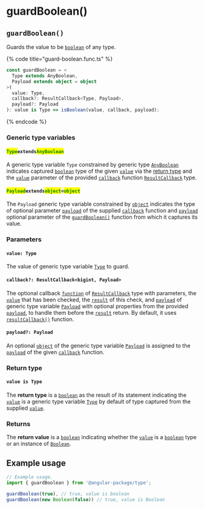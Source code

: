 # guardBoolean()

## `guardBoolean()`

Guards the value to be [`boolean`](https://developer.mozilla.org/en-US/docs/Web/JavaScript/Reference/Global\_Objects/Boolean) of any type.

{% code title="guard-boolean.func.ts" %}
```typescript
const guardBoolean = <
  Type extends AnyBoolean,
  Payload extends object = object
>(
  value: Type,
  callback?: ResultCallback<Type, Payload>,
  payload?: Payload
): value is Type => isBoolean(value, callback, payload);
```
{% endcode %}

### Generic type variables

#### <mark style="color:green;">**`Type`**</mark>**`extends`**<mark style="color:green;">**`AnyBoolean`**</mark>

A generic type variable `Type` constrained by generic type [`AnyBoolean`](../types/anyboolean.md) indicates captured [`boolean`](https://www.typescriptlang.org/docs/handbook/basic-types.html#boolean) type of the given [`value`](guardboolean.md#value-type) via the [return type](guardboolean.md#return-type) and the [`value`](../types/resultcallback.md#value-value) parameter of the provided [`callback`](guardboolean.md#callback-resultcallback-less-than-bigint-payload-greater-than) function [`ResultCallback`](../types/resultcallback.md) type.

#### <mark style="color:green;">**`Payload`**</mark>**`extends`**<mark style="color:green;">**`object`**</mark>**`=`**<mark style="color:green;">**`object`**</mark>

The `Payload` generic type variable constrained by [`object`](https://www.typescriptlang.org/docs/handbook/basic-types.html#object) indicates the type of optional parameter [`payload`](../types/resultcallback.md#payload-payload) of the supplied [`callback`](guardboolean.md#callback-resultcallback-less-than-bigint-payload-greater-than) function and [`payload`](guardboolean.md#payload-payload) optional parameter of the [`guardBoolean()`](guardboolean.md#guardboolean) function from which it captures its value.

### Parameters

#### `value: Type`

The value of generic type variable [`Type`](guardboolean.md#bigint) to guard.

#### `callback?: ResultCallback<bigint, Payload>`

The optional callback [`function`](https://developer.mozilla.org/en-US/docs/Web/JavaScript/Guide/Functions) of [`ResultCallback`](../types/resultcallback.md) type with parameters, the [`value`](guardboolean.md#value-type) that has been checked, the [`result`](../types/resultcallback.md#result-boolean) of this check, and [`payload`](../types/resultcallback.md#payload-payload) of generic type variable [`Payload`](guardboolean.md#payloadextendsobject-object) with optional properties from the provided [`payload`](guardboolean.md#payload-payload), to handle them before the [`result`](https://app.gitbook.com/s/HmRqpb9wXbHlBaTRCXZm/\~/changes/Lr9aXq3K5OcIzfbtvsgG/type/resultcallback#result-boolean) return. By default, it uses [`resultCallback()`](../helper/resultcallback.md) function.

#### `payload?: Payload`

An optional [`object`](https://developer.mozilla.org/en-US/docs/Web/JavaScript/Reference/Global\_Objects/Object) of the generic type variable [`Payload`](guardboolean.md#payloadextendsobject-object) is assigned to the [`payload`](../types/resultcallback.md#payload-payload) of the given [`callback`](guardboolean.md#callback-resultcallback-less-than-bigint-payload-greater-than) function.

### Return type

#### `value is Type`

The **return type** is a [`boolean`](https://www.typescriptlang.org/docs/handbook/basic-types.html#boolean) as the result of its statement indicating the [`value`](guardboolean.md#value-type) is a generic type variable [`Type`](guardboolean.md#bigint) by default of type captured from the supplied [`value`](guardboolean.md#value-type).

### Returns

The **return value** is a [`boolean`](https://www.typescriptlang.org/docs/handbook/basic-types.html#boolean) indicating whether the [`value`](guardboolean.md#value-type) is a [`boolean`](https://www.typescriptlang.org/docs/handbook/basic-types.html#boolean) type or an instance of [`Boolean`](https://www.typescriptlang.org/docs/handbook/basic-types.html#boolean).

## Example usage

```typescript
// Example usage.
import { guardBoolean } from '@angular-package/type';

guardBoolean(true), // true, value is boolean
guardBoolean(new Boolean(false)) // true, value is Boolean
```

